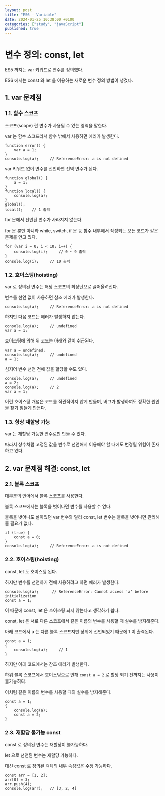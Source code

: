```yaml
---
layout: post
title: "ES6 - Variable"
date: 2024-01-25 10:38:00 +0100
categories: ["study", "javaScript"]
published: true
---
```


# 변수 정의: const, let

ES5 까지는 var 키워드로 변수를 정의했다.

ES6 에서는 const 와 let 을 이용하는 새로운 변수 정의 방법이 생겼다.

## 1. var 문제점

### 1.1. 함수 스코프

스코프(scope) 란 변수가 사용될 수 있는 영역을 말한다.

var 는 함수 스코프라서 함수 밖에서 사용하면 에러가 발생한다.

```
function error() {
    var a = 1;
}
console.log(a);     // ReferenceError: a is not defined
```

var 키워드 없이 변수를 선언하면 전역 변수가 된다.

```
function global() {
    a = 1;
}
function local() {
    console.log(a);
}
global();
local();    // 1 출력
```

for 문에서 선언된 변수가 사라지지 않는다.

for 문 뿐만 아니라 while, switch, if 문 등 함수 내부에서 작성되는 모든 코드가 같은 문제를 안고 있다.

```
for (var i = 0; i < 10; i++) {
    console.log(i);     // 0 ~ 9 출력
}
console.log(i);     // 10 출력
```

### 1.2. 호이스팅(hoisting)

var 로 정의된 변수는 해당 스코프의 최상단으로 끌어올려진다.

변수를 선언 없이 사용하면 참조 에러가 발생한다.

```
console.log(a);     // ReferenceError: a is not defined
```

하지만 다음 코드는 에러가 발생하지 않는다.

```
console.log(a);     // undefined
var a = 1;
```

호이스팅에 의해 위 코드는 아래와 같이 취급된다.

```
var a = undefined;
console.log(a);     // undefined
a = 1;
```

심지어 변수 선언 전에 값을 할당할 수도 있다.

```
console.log(a);     // undefined
a = 2;
console.log(a);     // 2
var a = 1;
```

이런 호이스팅 개념은 코드를 직관적이지 않게 만들며, 버그가 발생하여도 정확한 원인을 찾기 힘들게 만든다.

### 1.3. 항상 재할당 가능

var 는 재할당 가능한 변수로만 만들 수 있다.

따라서 상수처럼 고정된 값을 변수로 선언해서 이용해야 할 때에도 변경될 위험이 존재하고 있다.

## 2. var 문제점 해결: const, let

### 2.1. 블록 스코프

대부분의 언어에서 블록 스코프를 사용한다.

블록 스코프에서는 블록을 벗어나면 변수를 사용할 수 없다.

블록을 벗어나도 살아있던 var 변수와 달리 const, let 변수는 블록을 벗어나면 관리해줄 필요가 없다.

```
if (true) {
    const a = 0;
}
console.log(a);     // ReferenceError: a is not defined
```

### 2.2. 호이스팅(hoisting)

const, let 도 호이스팅 된다.

하지만 변수를 선언하기 전에 사용하려고 하면 에러가 발생한다.

```
console.log(a);      // ReferenceError: Cannot access 'a' before initialization
const a = 1;
```

이 때문에 const, let 은 호이스팅 되지 않는다고 생각하기 쉽다.

const, let 은 서로 다른 스코프에서 같은 이름의 변수를 사용할 때 실수를 방지해준다.

아래 코드에서 a 는 다른 블록 스코프지만 상위에 선언되었기 때문에 1 이 출력된다.

```
const a = 1;
{
    console.log(a);     // 1
}
```

하지만 아래 코드에서는 참조 에러가 발생한다.

하위 블록 스코프에서 호이스팅으로 인해 `const a = 2` 로 할당 되기 전까지는 사용이 불가능하다.

이처럼 같은 이름의 변수를 사용할 때의 실수를 방지해준다.

```
const a = 1;
{
    console.log(a);
    const a = 2;
}
```

### 2.3. 재할당 불가능 const

const 로 정의된 변수는 재할당이 불가능하다.

let 으로 선언된 변수는 재할당 가능하다.

대신 const 로 정의된 객체의 내부 속성값은 수정 가능하다.

```
const arr = [1, 2];
arr[0] = 3;
arr.push(4);
console.log(arr);   // [3, 2, 4]
```
